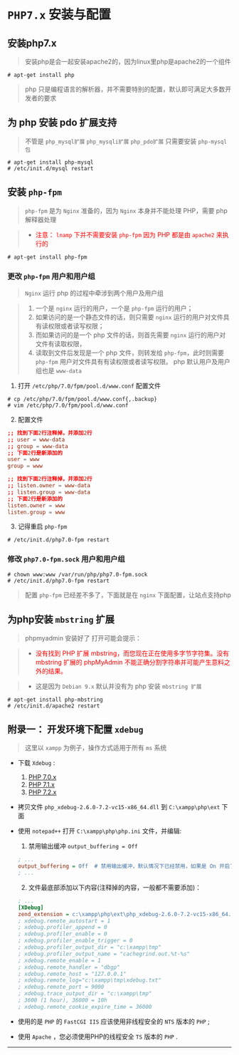 # **`PHP7.x` 安装与配置**

## **安装php7.x**

> 安装php是会一起安装apache2的，因为linux里php是apache2的一个组件

```shell
# apt-get install php
```

> php 只是编程语言的解析器，并不需要特别的配置，默认即可满足大多数开发者的要求

## **为 php 安装 pdo 扩展支持**

> 不管是 `php_mysql扩展` `php_mysqli扩展` `php_pdo扩展` 只需要安装 `php-mysql包`

```shell
# apt-get install php-mysql
# /etc/init.d/mysql restart
```

## **安装 `php-fpm`**

> `php-fpm` 是为 `Nginx` 准备的，因为 `Nginx` 本身并不能处理 PHP，需要 php 解释器处理

> - <font color="red">注意： <code>lnamp</code> 下并不需要安装 <code>php-fpm</code> 因为 PHP 都是由 <code>apache2</code> 来执行的</font>

```shell
# apt-get install php-fpm
```

### **更改 `php-fpm` 用户和用户组**

> `Nginx` 运行 php 的过程中牵涉到两个用户及用户组

> 1. 一个是 `nginx` 运行的用户，一个是 `php-fpm` 运行的用户；
> 2. 如果访问的是一个静态文件的话，则只需要 `nginx` 运行的用户对文件具有读权限或者读写权限；
> 3. 而如果访问的是一个 php 文件的话，则首先需要 `nginx` 运行的用户对文件有读取权限，
> 4. 读取到文件后发现是一个 php 文件，则转发给 `php-fpm`，此时则需要 `php-fpm` 用户对文件具有有读权限或者读写权限。 php 默认用户及用户组也是 `www-data`

1. 打开 `/etc/php/7.0/fpm/pool.d/www.conf` 配置文件

  ```shell
  # cp /etc/php/7.0/fpm/pool.d/www.conf{,.backup}
  # vim /etc/php/7.0/fpm/pool.d/www.conf
  ```

2. 配置文件

  ```conf
  ;; 找到下面2行注释掉，并添加2行
  ;; user = www-data
  ;; group = www-data
  ;; 下面2行是新添加的
  user = www
  group = www

  ;; 找到下面2行注释掉，并添加2行
  ;; listen.owner = www-data
  ;; listen.group = www-data
  ;; 下面2行是新添加的
  listen.owner = www
  listen.group = www
  ```

3. 记得重启 `php-fpm`

```shell
# /etc/init.d/php7.0-fpm restart
```

### **修改 `php7.0-fpm.sock` 用户和用户组**

```shell
# chown www:www /var/run/php/php7.0-fpm.sock
# /etc/init.d/php7.0-fpm restart
```

> 配置 `php-fpm` 已经差不多了，下面就是在 `nginx` 下面配置，让站点支持php

## **为php安装 `mbstring` 扩展**

> phpmyadmin 安装好了 打开可能会提示：

> - <font color="red">没有找到 PHP 扩展 mbstring，而您现在正在使用多字节字符集。没有 mbstring 扩展的 phpMyAdmin 不能正确分割字符串并可能产生意料之外的结果。</font>

> - 这是因为 `Debian 9.x` 默认并没有为 php 安装 `mbstring 扩展`

```shell
# apt-get install php-mbstring
# /etc/init.d/apache2 restart
```

## 附录一： 开发环境下配置 `xdebug`
> 这里以 `xampp` 为例子，操作方式适用于所有 `ms` 系统

- 下载 `Xdebug` : 
  1. [PHP 7.0.x](https://xdebug.org/files/php_xdebug-2.6.0-7.0-vc14-x86_64.dll)
  2. [PHP 7.1.x](https://xdebug.org/files/php_xdebug-2.6.0-7.1-vc14-x86_64.dll)
  3. [PHP 7.2.x](https://xdebug.org/files/php_xdebug-2.6.0-7.2-vc15-x86_64.dll)
  
- 拷贝文件 `php_xdebug-2.6.0-7.2-vc15-x86_64.dll` 到 `C:\xampp\php\ext` 下面
- 使用 `notepad++` 打开 `C:\xampp\php\php.ini` 文件，并编辑:
  1. 禁用输出缓冲 `output_buffering = Off`
  ```ini
  ; ...
  output_buffering = Off  # 禁用输出缓冲，默认情况下已经禁用，如果是 On 开启了，请修改为 Off 禁用掉
  ; ...
  ```
  
  2. 文件最底部添加以下内容(注释掉的内容，一般都不需要添加)：
  ```ini
  ; ...
  [XDebug]
  zend_extension = c:\xampp\php\ext\php_xdebug-2.6.0-7.2-vc15-x86_64.dll
  ; xdebug.remote_autostart = 1
  ; xdebug.profiler_append = 0
  ; xdebug.profiler_enable = 0
  ; xdebug.profiler_enable_trigger = 0
  ; xdebug.profiler_output_dir = "c:\xampp\tmp"
  ; xdebug.profiler_output_name = "cachegrind.out.%t-%s"
  ; xdebug.remote_enable = 1
  ; xdebug.remote_handler = "dbgp"
  ; xdebug.remote_host = "127.0.0.1"
  ; xdebug.remote_log="c:\xampp\tmp\xdebug.txt"
  ; xdebug.remote_port = 9000
  ; xdebug.trace_output_dir = "c:\xampp\tmp"
  ; 3600 (1 hour), 36000 = 10h
  ; xdebug.remote_cookie_expire_time = 36000
  ```

- 使用的是 `PHP` 的 `FastCGI IIS` 应该使用非线程安全的 `NTS` 版本的 `PHP` ;
- 使用 `Apache` ，您必须使用PHP的线程安全 `TS` 版本的 `PHP` .
--------------------------------------------------------------------------------

